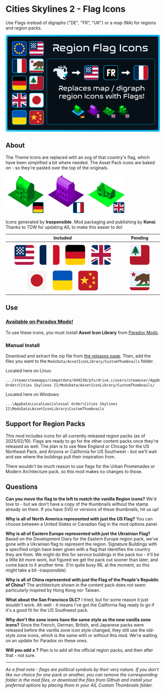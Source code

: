 # Cities Skylines 2 - Flag Icons
Use Flags instead of digraphs ("DE", "FR", "UK") or a map (NA) for regions and region packs.

![Splash Image](https://github.com/irasponsible/cities2-flag-icons/blob/main/Properties/image1.png)

## About

The Theme Icons are replaced with an svg of that country's flag, which have been simplified a bit where needed.
The Asset Pack icons are baked on - so they're pasted over the top of the originals.

![DE Residential Medium](https://github.com/irasponsible/cities2-flag-icons/blob/main/ail/de_thumbnails/DE%20Residential%20Medium.png) ![FR Office](https://github.com/irasponsible/cities2-flag-icons/blob/main/ail/fr_thumbnails/FR%20Office%20High.png) ![UK Detatched](https://github.com/irasponsible/cities2-flag-icons/blob/main/ail/uk_thumbnails/UK%20Residential%20Low.png)

Icons generated by **Irasponsible**. Mod packaging and publishing by **Konsi**.
Thanks to TDW for updating AIL to make this easier to do!

| Included | Pending |
|:-:|:-:|
| ![North America](https://github.com/irasponsible/cities2-flag-icons/blob/main/ail/flags/North%20American/USA.svg) ![France](https://github.com/irasponsible/cities2-flag-icons/blob/main/ail/flags/France.svg) ![Germany](https://github.com/irasponsible/cities2-flag-icons/blob/main/ail/flags/Germany.svg) ![UK](https://github.com/irasponsible/cities2-flag-icons/blob/main/ail/flags/UK%20Pack%20Filter.svg) ![Japan](https://github.com/irasponsible/cities2-flag-icons/blob/main/ail/flags/Japan.svg)  ![Ukraine](https://github.com/irasponsible/cities2-flag-icons/blob/main/ail/flags/Ukraine.svg) ![China](https://github.com/irasponsible/cities2-flag-icons/blob/main/ail/flags/China.svg) | ![New England](https://github.com/irasponsible/cities2-flag-icons/blob/main/ail/flags/New%20England.svg) ![California](https://github.com/irasponsible/cities2-flag-icons/blob/main/ail/flags/SanFranciscoSet.svg) |


## Use

### [Available on Paradox Mods!](https://mods.paradoxplaza.com/mods/95437/Windows)
To use these icons, you must install **Asset Icon Library** from [Paradox Mods](https://mods.paradoxplaza.com/mods/79634/Windows).

### Manual Install

Download and extract the zip file from [the releases page](https://github.com/irasponsible/cities2-flag-icons/releases). Then, add the files you want to the `ModsData/AssetIconLibrary/CustomThumbnails` folder. 

Located here on Linux:  

    .../steam/steamapps/compatdata/949230/pfx/drive_c/users/steamuser/AppData/LocalLow/Colossal Order/Cities Skylines II/ModsData/AssetIconLibrary/CustomThumbnails/

Located here on Windows:  

    ...\AppData\LocalLow\Colossal Order\Cities Skylines II\ModsData\AssetIconLibrary\CustomThumbnails

## Support for Region Packs
This mod includes icons for all currently released region packs (as of 2025/02/10). Flags are ready to go for the other content packs once they're released as well.  The plan is to use New England or Chicago for the US Northeast Pack, and Arizona or California for US Southwest - but we'll wait and see where the buildings pull their inspiration from.

There wouldn't be much reason to use flags for the Urban Promenades or Modern Architecture pack, so this mod makes no changes to those.

## Questions
**Can you move the flag to the left to match the vanilla Region icons?**
We'd love to - but we don't have a copy of the thumbnails without the stamp already on them. If you have SVG or versions of these thumbnails, hit us up!

**Why is all of North America represented with just the US Flag?**
You can choose between a United States or Canadian flag in the mod options panel.

**Why is all of Eastern Europe represented with just the Ukrainian Flag?**
Based on the Development Diary for the Eastern Europe region pack, we've gone with a Ukrainian flag to represent the region.
Signature Buildings with a specified origin have been given with a flag that identifies the country they are from. We might do this for service buildings in the pack too - it'll be a little bit more work, but figured we get the pack out sooner than later, and come back to it another time. (I'm quite busy IRL at the moment, so this might take a bit -irasponsible)

**Why is all of China represented with just the Flag of the People's Republic of China?**
The architecture shown in the content pack does not seem particularly inspired by Hong Kong nor Taiwan.

**What about the San Francisco DLC?**
I tried, but for some reason it just wouldn't work. Ah well - it means I've got the California flag ready to go if it's a good fit for the US Southwest pack.

**Why don't the zone icons have the same style as the new vanilla zone icons?**
Since the French, German, British, and Japanese packs were released before the vanilla zone icon style changed, they still use the old-style zone icons, which is the same with or without this mod. We're waiting on an update for Paradox on these ones.

**Will you add** ***x*** **?**
Plan is to add all the official region packs, and then after that - not sure.

----

*As a final note - flags are political symbols by their very nature. If you don't like our choice for one pack or another, you can remove the corresponding folder in the mod files, or download the files from Github and install your preferred options by placing them in your AIL Custom Thumbnails folder.*
